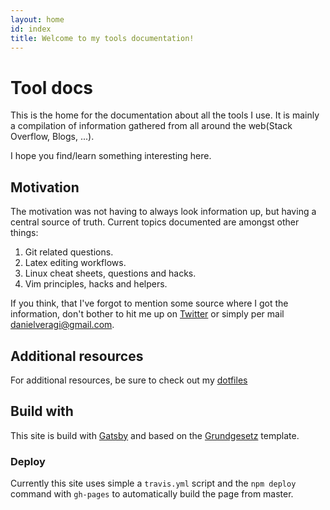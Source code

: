 ```yaml
---
layout: home
id: index
title: Welcome to my tools documentation!
---
```


# Tool docs

This is the home for the documentation about all the tools I use.
It is mainly a compilation of information gathered from all around the web(Stack Overflow, Blogs, ...).

I hope you find/learn something interesting here.

## Motivation

The motivation was not having to always look information up, but having a central source of truth.
Current topics documented are amongst other things:

1. Git related questions.
2. Latex editing workflows.
3. Linux cheat sheets, questions and hacks.
4. Vim principles, hacks and helpers.

If you think, that I've forgot to mention some source where I got the information, don't bother to hit me up on [Twitter](https://twitter.com/DVG3012) or simply per mail [danielveragi@gmail.com](mailto:danielveragi@gmail.com).

## Additional resources

For additional resources, be sure to check out my [dotfiles](https://github.com/daniel-vera-g/dotfiles/)

## Build with

This site is build with [Gatsby](https://www.gatsbyjs.org) and based on the [Grundgesetz](https://grundgesetz-skeleton.kata-ai.now.sh/) template.

### Deploy

Currently this site uses simple a `travis.yml` script and the `npm deploy` command with `gh-pages` to automatically build the page from master.
